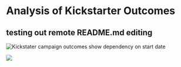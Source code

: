 # Analysis of Kickstarter Outcomes

## testing out remote README.md editing

![Kickstater campaign outcomes show dependency on start date](https://github.com/mzabrisk/kickstarter-analyis/blob/8bea4f566d8b1769748378055004f220e9f0ba61/Outcomes%20Based%20on%20Launch%20Date.png)

![](https://github.com/mzabrisk/kickstarter-analyis/blob/6e49d3b49d15247aedb297b9e7892dbc29ece17e/Parent%20Category%20Outcomes.png)

